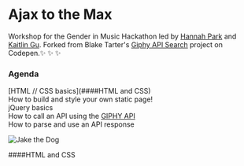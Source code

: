 # Ajax to the Max
Workshop for the Gender in Music Hackathon led by [Hannah Park](https://www.linkedin.com/in/hannah-park-b30ba888) and [Kaitlin Gu](http://kaitlingu.com/). Forked from Blake Tarter's [Giphy API Search](http://codepen.io/blaketarter/full/wBgWbV) project on Codepen.:sparkles: :sparkles: :sparkles:

### Agenda
[HTML // CSS basics](####HTML and CSS)<br />
How to build and style your own static page! <br />
jQuery basics<br />
How to call an API using the [GIPHY API](https://api.giphy.com/)<br />
How to parse and use an API response <br />


![Jake the Dog](http://i.giphy.com/f31DK1KpGsyMU.gif)

####HTML and CSS
